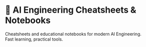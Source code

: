 # 🧠 AI Engineering Cheatsheets & Notebooks

Cheatsheets and educational notebooks for modern AI Engineering.  
Fast learning, practical tools.